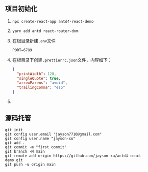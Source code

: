 ## 项目初始化

1. `npx create-react-app antd4-react-demo`

2. `yarn add antd react-router-dom`

3. 在根目录新建`.env`文件

   ```
   PORT=6789
   ```

4. 在根目录下创建`.prettierrc.json`文件，内容如下：

   ```json
   {
     "printWidth": 120,
     "singleQuote": true,
     "arrowParens": "avoid",
     "trailingComma": "es5"
   }
   ```

5. 

## 源码托管

```
git init
git config user.email "jayson7710@gmail.com"
git config user.name "jayson-xu"
git add .
git commit -m "first commit"
git branch -M main
git remote add origin https://github.com/jayson-xu/antd4-react-demo.git
git push -u origin main
```

